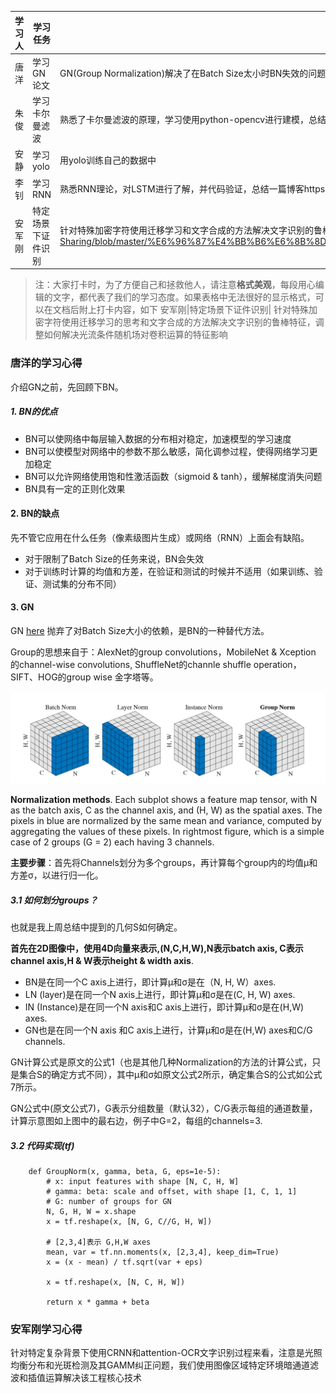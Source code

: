 学习人|学习任务|学习心得和参考资料
------ | ------ | ------ 
唐洋 | 学习 GN 论文 | GN(Group Normalization)解决了在Batch Size太小时BN失效的问题。总结如下：
朱俊 | 学习卡尔曼滤波 | 熟悉了卡尔曼滤波的原理，学习使用python-opencv进行建模，总结写了一篇博客https://www.cnblogs.com/wemo/p/10762292.html
安静 |学习yolo|用yolo训练自己的数据中
李钊 | 学习RNN |熟悉RNN理论，对LSTM进行了解，并代码验证，总结一篇博客https://blog.csdn.net/Legend_of_Dagger_Lee/article/details/89647985
安军刚 | 特定场景下证件识别 |  针对特殊加密字符使用迁移学习和文字合成的方法解决文字识别的鲁棒特征，需要解决光流条件随机场对卷积运算的特征影响,参考文献：https://github.com/Eric3911/Paper-Sharing/blob/master/%E6%96%87%E4%BB%B6%E6%8B%8D%E6%91%84%E8%A1%A8%E9%9D%A2%E9%98%B4%E5%BD%B1%E5%8E%BB%E9%99%A4.pdf
> 注：大家打卡时，为了方便自己和拯救他人，请注意**格式美观**，每段用心编辑的文字，都代表了我们的学习态度。如果表格中无法很好的显示格式，可以在文档后附上打卡内容，如下
安军刚|特定场景下证件识别| 针对特殊加密字符使用迁移学习的思考和文字合成的方法解决文字识别的鲁棒特征，调整如何解决光流条件随机场对卷积运算的特征影响
### 唐洋的学习心得
介绍GN之前，先回顾下BN。

##### 1. BN的优点

- BN可以使网络中每层输入数据的分布相对稳定，加速模型的学习速度
- BN可以使模型对网络中的参数不那么敏感，简化调参过程，使得网络学习更加稳定
- BN可以允许网络使用饱和性激活函数（sigmoid & tanh），缓解梯度消失问题
- BN具有一定的正则化效果

#### 2. BN的缺点
先不管它应用在什么任务（像素级图片生成）或网络（RNN）上面会有缺陷。

- 对于限制了Batch Size的任务来说，BN会失效
- 对于训练时计算的均值和方差，在验证和测试的时候并不适用（如果训练、验证、测试集的分布不同）

#### 3. GN
GN [here](https://arxiv.org/pdf/1803.08494.pdf) 抛弃了对Batch Size大小的依赖，是BN的一种替代方法。

Group的思想来自于：AlexNet的group convolutions，MobileNet & Xception 的channel-wise convolutions, ShuffleNet的channle shuffle operation，SIFT、HOG的group wise 金字塔等。

![GN示意图](https://github.com/facebookresearch/Detectron/blob/master/projects/GN/gn.jpg)

**Normalization methods**. Each subplot shows a feature map tensor, with N as the batch axis, C as the channel axis, and (H, W) as the spatial axes. The pixels in blue are normalized by the same mean and variance, computed by aggregating the values of these pixels. In rightmost figure, which is a simple case of 2 groups (G = 2) each having 3 channels.

**主要步骤**：首先将Channels划分为多个groups，再计算每个group内的均值μ和方差σ，以进行归一化。

##### 3.1 如何划分groups？
也就是我上周总结中提到的几何S如何确定。

**首先在2D图像中，使用4D向量来表示,(N,C,H,W),N表示batch axis, C表示channel axis,H & W表示height & width axis**.

- BN是在同一个C axis上进行，即计算μ和σ是在（N, H, W）axes.
- LN (layer)是在同一个N axis上进行，即计算μ和σ是在(C, H, W) axes.
- IN (Instance)是在同一个N axis和C axis上进行，即计算μ和σ是在(H,W) axes.
- GN也是在同一个N axis 和C axis上进行，计算μ和σ是在(H,W) axes和C/G channels.

GN计算公式是原文的公式1（也是其他几种Normalization的方法的计算公式，只是集合S的确定方式不同），其中μ和σ如原文公式2所示，确定集合S的公式如公式7所示。

GN公式中(原文公式7)，G表示分组数量（默认32），C/G表示每组的通道数量，计算示意图如上图中的最右边，例子中G=2，每组的channels=3.

##### 3.2 代码实现(tf)
```
	def GroupNorm(x, gamma, beta, G, eps=1e-5):
		# x: input features with shape [N, C, H, W]
		# gamma: beta: scale and offset, with shape [1, C, 1, 1]
		# G: number of groups for GN
		N, G, H, W = x.shape
		x = tf.reshape(x, [N, G, C//G, H, W])
		
		# [2,3,4]表示 G,H,W axes
		mean, var = tf.nn.moments(x, [2,3,4], keep_dim=True)
		x = (x - mean) / tf.sqrt(var + eps)
		
		x = tf.reshape(x, [N, C, H, W])
		
		return x * gamma + beta 
```
### 安军刚学习心得
针对特定复杂背景下使用CRNN和attention-OCR文字识别过程来看，注意是光照均衡分布和光斑检测及其GAMM纠正问题，我们使用图像区域特定环境暗通道滤波和插值运算解决该工程核心技术
